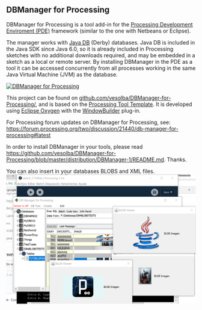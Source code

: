 ## DBManager for Processing

DBManager for Processing is a tool add-in for the [Processing Development Enviroment (PDE)](https://processing.org/reference/environment/) framework (similar to the one with Netbeans or Eclipse).

The manager works with [Java DB](http://docs.oracle.com/javadb/) (Derby) databases. Java DB is included in the Java SDK since Java 6.0, so it is already included in Processing sketches with no additional downloads required, and may be embedded in a sketch as a local or remote server. By installing DBManager in the PDE as a tool it can be accessed concurrently from all processes working in the same Java Virtual Machine (JVM) as the database.

[![DBManager for Processing](https://img.youtube.com/vi/64F0kFhagqk/0.jpg)](https://www.youtube.com/watch?v=64F0kFhagqk)

This project can be found on [github.com/vesolba/DBManager-for-Processing/](https://github.com/vesolba/DBManager-for-Processing/), and is based on the [Processing Tool Template](https://github.com/processing/processing-tool-template). It is developed using [Eclipse Oxygen](https://projects.eclipse.org/releases/oxygen) with the [WindowBuilder](https://eclipse.org/windowbuilder/) plug-in.

For Processing forum updates on DBManager for Processing, see: https://forum.processing.org/two/discussion/21440/db-manager-for-processing#latest

In order to install DBManager in your tools, please read https://github.com/vesolba/DBManager-for-Processing/blob/master/distribution/DBManager-1/README.md. Thanks.

You can also insert in your databases BLOBS and XML files. [![Blobs](https://github.com/vesolba/DBManager-for-Processing/blob/master/Captura%20Blobs.PNG)](https://github.com/vesolba/DBManager-for-Processing/blob/master/Captura%20Blobs.PNG)
